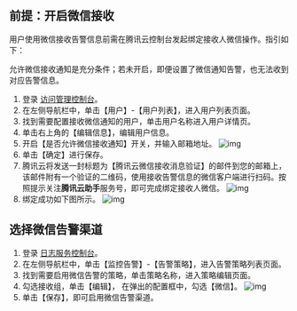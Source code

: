 ## 前提：开启微信接收

用户使用微信接收告警信息前需在腾讯云控制台发起绑定接收人微信操作。指引如下：

<dx-alert infotype="notice" title="">
允许微信接收通知是充分条件；若未开启，即便设置了微信通知告警，也无法收到对应告警信息。
</dx-alert>

1. 登录 [访问管理控制台](https://console.cloud.tencent.com/cam)。
2. 在左侧导航栏中，单击【用户】-【用户列表】，进入用户列表页面。
3. 找到需要配置接收微信通知的用户，单击用户名称进入用户详情页。
4. 单击右上角的【编辑信息】，编辑用户信息。
5. 开启【是否允许微信接收通知】开关，并输入邮箱地址。
   ![img](https://main.qcloudimg.com/raw/24837e23aa9d132a1aadb0a82a66b26c.jpg)
6. 单击【确定】进行保存。
7. 腾讯云将发送一封标题为【腾讯云微信接收消息验证】的邮件到您的邮箱上，该邮件附有一个验证的二维码，使用接收告警信息的微信客户端进行扫码。按照提示关注**腾讯云助手**服务号，即可完成绑定接收人微信。
   ![img](https://main.qcloudimg.com/raw/7aabf1a8843bf6d7bdf54a57c64f8307.jpg)
8. 绑定成功如下图所示。
   ![img](https://main.qcloudimg.com/raw/749b2934856c58ea0449d312f3dfd2bb.png)

## 选择微信告警渠道

1. 登录 [日志服务控制台](https://console.cloud.tencent.com/cls/monitor/notice/create)。
2. 在左侧导航栏中，单击【监控告警】-【告警策略】，进入告警策略列表页面。
3. 找到需要启用微信告警的策略，单击策略名称，进入策略编辑页面。
4. 勾选接收组，单击【编辑】， 在弹出的配置框中，勾选【微信】。
   ![img](https://main.qcloudimg.com/raw/38418ef658e6e6abb510598dd9ee67f4.png)
5. 单击【保存】，即可启用微信告警渠道。

